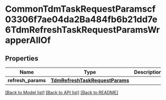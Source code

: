 # CommonTdmTaskRequestParamscf03306f7ae04da2Ba484fb6b21dd7e6TdmRefreshTaskRequestParamsWrapperAllOf


## Properties
Name | Type | Description | Notes
------------ | ------------- | ------------- | -------------
**refresh_params** | [**TdmRefreshTaskRequestParams**](TdmRefreshTaskRequestParams.md) |  | [optional] 

[[Back to Model list]](../README.md#documentation-for-models) [[Back to API list]](../README.md#documentation-for-api-endpoints) [[Back to README]](../README.md)


